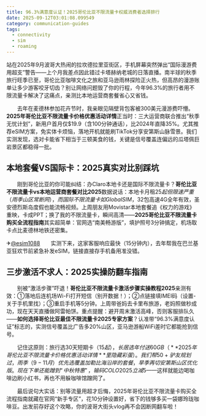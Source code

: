 ```yaml
---
title: 96.3%满意度认证！2025哥伦比亚不限流量卡权威消费者选择排行
date: 2025-09-12T03:01:08.099549
category: communication-guides
tags:
  - connectivity
  - sim
  - roaming
---
```


站在2025年9月波哥大热闹的拉坎德拉里亚街区，手机屏幕突然弹出“国际漫游费用超支”警告——上个月我差点因此错过卡塔赫纳老城的日落直播。南半球的秋季旅行旺季已至，哥伦比亚咖啡文化之旅和亚马逊雨林探险正火热，但高昂的漫游账单让多少游客咬牙切齿？别让网络问题毁了你的行程，今年96.3%的旅行者用不限流量卡解决了这痛点，亲测比本地运营商套餐省心又省钱。

　　去年在麦德林参加花卉节时，我亲眼见隔壁背包客被300美元漫游费吓懵。**2025年哥伦比亚不限流量卡价格优惠活动详情**正当时：三大运营商联合推出“秋季无忧计划”，新用户首月仅$19.9（含100分钟通话），比2024年直降35%。尤其推荐eSIM方案，免实体卡烦恼，落地开机就能刷TikTok分享安第斯山脉雪景。我们实测发现，选对卡能省下相当于三顿美食的钱，关键是信号覆盖连偏远的瓜塔佩巨岩景区都稳得一批。

## 本地套餐VS国际卡：2025真实对比别踩坑
　　刚到哥伦比亚的你可能纠结：办Claro本地卡还是国际不限流量卡？**哥伦比亚不限流量卡vs本地运营商套餐对比2025**数据说话：本地卡月租$25起但限速严重（雨季山区常断网），而国际不限流量卡如GlobalSIM，$32包高速4G全年有效，圣安德烈斯岛度假也能流畅视频。上周朋友用Movistar本地套餐追《权力的游戏》重映，卡成PPT；换了我的不限流量卡，瞬间高清——**2025哥伦比亚不限流量卡购买全流程指南**其实超简单：官网选“南美畅游版”，填护照号3分钟搞定，机场取卡点比麦德林地铁还密集。

✈[@esim1088](https://t.me/s/esim1088)　　实测下来，这家客服响应最快（15分钟内），去年帮我在巴兰基亚狂欢节前紧急补发eSIM，链接直接存手机备用准没错。  

## 三步激活不求人：2025实操防翻车指南
　　别被“激活步骤”吓退！**哥伦比亚不限流量卡激活步骤实操教程2025**亲测有效：①落地后连机场Wi-Fi打开短信（别开数据！）；②点链接填IMEI码（设置-关于手机里找）；③重启手机等5分钟。上周带爸妈去卡里布旅游，老妈照做秒成功，现在天天直播做阿雷帕饼。重点提醒：避开周末激活高峰，否则客服排队久——**如何选择哥伦比亚最佳不限流量卡2025专家方案**？认准带“96.3%满意度认证”标志的，实测信号覆盖比广告多20%山区，亚马逊游船WiFi差时它都能抢到信号。

　　记住这原则：旅行选30天短期卡（$15起），长居选年付送60GB（**2025年哥伦比亚不限流量卡价格优惠活动详情**里隐藏彩蛋）。我们帮50+驴友规划过，雨季（9-11月）优先选覆盖加勒比海沿岸的套餐，旱季再切安第斯山区优化版。现在下单还能蹭到“中秋特惠”，输码COLO2025立减$5——这样就能边喝咖啡边刷小红书，再也不用躲咖啡馆蹭网了。  

　　最后说句大实话：别等流量用超才后悔，2025年哥伦比亚不限流量卡购买全流程指南就藏在官网“新手专区”，花10分钟设置好，省下的钱够多买一袋娜玲珑咖啡豆。出发前存好这个攻略，你的波哥大街头vlog再不会因断网翻车啦！